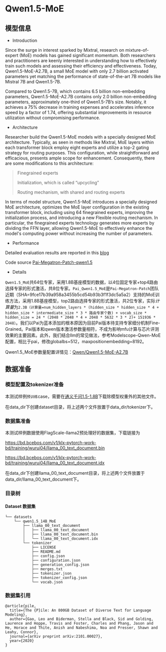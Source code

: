 # Qwen1.5-MoE
## 模型信息
- Introduction

Since the surge in interest sparked by Mixtral, research on mixture-of-expert (MoE) models has gained significant momentum. Both researchers and practitioners are keenly interested in understanding how to effectively train such models and assessing their efficiency and effectiveness. Today, Qwen1.5-MoE-A2.7B, a small MoE model with only 2.7 billion activated parameters yet matching the performance of state-of-the-art 7B models like Mistral 7B and Qwen1.5-7B.

Compared to Qwen1.5-7B, which contains 6.5 billion non-embedding parameters, Qwen1.5-MoE-A2.7B contains only 2.0 billion non-embedding parameters, approximately one-third of Qwen1.5-7B’s size. Notably, it achieves a 75% decrease in training expenses and accelerates inference speed by a factor of 1.74, offering substantial improvements in resource utilization without compromising performance.

- Architecture

Researcher build the Qwen1.5-MoE models with a specially designed MoE architecture. Typically, as seen in methods like Mixtral, MoE layers within each transformer block employ eight experts and utilize a top-2 gating strategy for routing purposes. This configuration, while straightforward and efficacious, presents ample scope for enhancement. Consequently, there are some modifications to this architecture:

> Finegrained experts
> 
> Initialization, which is called “upcycling”
>
> Routing mechanism, with shared and routing experts

In terms of model structure, Qwen1.5-MoE introduces a specially designed MoE architecture, optimizes the MoE layer configuration in the existing transformer block, including using 64 finegrained experts, improving the initialization process, and introducing a new Flexible routing mechanism. In particular, the finegrained experts technology generates more experts by dividing the FFN layer, allowing Qwen1.5-MoE to effectively enhance the model's computing power without increasing the number of parameters.

- Performance

Detailed evaluation results are reported in this [blog](https://qwenlm.github.io/blog/qwen-moe/)

Code source [Pai-Megatron-Patch-qwen1.5](https://github.com/alibaba/Pai-Megatron-Patch/tree/main/examples/qwen1_5)

- Details

`Qwen1.5_MoE`共64位专家，采用1.8B基座模型的数据，以4位固定专家+top4路由选择专家的形式激活，共8位专家。`Pai_Qwen1.5_MoE`是`Pai-Megatron-Patch`团队近期（SHA=9fce17b39a958a3455b5cd54b93b3f1f3dc5a5a2）支持的MoE训练方法，采用1.8B基座模型，top2路由选择专家的形式激活，共2位专家，实际*计算量*为`2.3B（计算量=num_hidden_layers * (hidden_size * hidden_size * 4 + hidden_size * intermediate_size * 3 * 路由专家个数) + vocab_size * hidden_size = 24 * (2048 * 2048 * 4 + 2048 * 5632 * 3 * 2)+ 151936 * 2048）`。我们以Pai为蓝本添加的根本原因为目前Pai版本待支持专家细分机制Fine-Grained。Pai版本和qwen版本激活参数量相符，不成为影响mfu计算与芯片评测效果的主要因素。此外，我们结合llm的常见做法，参考Modelscope-Qwen-MoE配置，相比于pai，修改globalbs=512，maxpositionembedding=8192。

Qwen1.5_MoE参数量配置详情见：[Qwen/Qwen1.5-MoE-A2.7B](https://huggingface.co/Qwen/Qwen1.5-MoE-A2.7B/blob/main/config.json)


## 数据准备

### 模型配置及tokenizer准备

本测试样例`预训练`case，需要在[通义千问1.5-1.8B](https://modelscope.cn/models/qwen/Qwen1.5-1.8B/files)下载除模型权重外的其他文件。

在data_dir下创建dataset目录，将上述两个文件放置于data_dir/tokenizer下。

### 数据集准备

本测试样例数据使用FlagScale-llama2预处理好的数据集，下载链接为

https://bd.bcebos.com/v1/klx-pytorch-work-bd/training/wurui04/llama_00_text_document.bin

https://bd.bcebos.com/v1/klx-pytorch-work-bd/training/wurui04/llama_00_text_document.idx

在data_dir下创建llama_00_text_document目录，将上述两个文件放置于data_dir/llama_00_text_document下。

### 目录树

#### Dataset 数据集
```
└── datasets
    └── qwen1.5_14B_MoE
        ├── llama_00_text_document
        │   ├── llama_00_text_document
        │   ├── llama_00_text_document.bin
        │   └── llama_00_text_document.idx
        └── tokenizer
            ├── LICENSE
            ├── README.md
            ├── config.json
            ├── configuration.json
            ├── generation_config.json
            ├── merges.txt
            ├── tokenizer.json
            ├── tokenizer_config.json
            └── vocab.json
```

### 数据集引用

```
@article{pile,
  title={The {P}ile: An 800GB Dataset of Diverse Text for Language Modeling},
  author={Gao, Leo and Biderman, Stella and Black, Sid and Golding, Laurence and Hoppe, Travis and Foster, Charles and Phang, Jason and He, Horace and Thite, Anish and Nabeshima, Noa and Presser, Shawn and Leahy, Connor},
  journal={arXiv preprint arXiv:2101.00027},
  year={2020}
}
```
